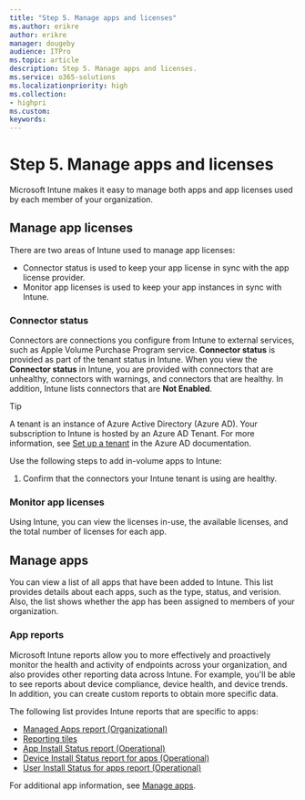 ```yaml
---
title: "Step 5. Manage apps and licenses"
ms.author: erikre
author: erikre
manager: dougeby
audience: ITPro
ms.topic: article
description: Step 5. Manage apps and licenses.
ms.service: o365-solutions
ms.localizationpriority: high
ms.collection:
- highpri
ms.custom:
keywords:
---
```


# Step 5. Manage apps and licenses

Microsoft Intune makes it easy to manage both apps and app licenses used by each member of your organization.  

## Manage app licenses

There are two areas of Intune used to manage app licenses:
- Connector status is used to keep your app license in sync with the app license provider.
- Monitor app licenses is used to keep your app instances in sync with Intune.

### Connector status

Connectors are connections you configure from Intune to external services, such as Apple Volume Purchase Program service. **Connector status** is provided as part of the tenant status in Intune. When you view the **Connector status** in Intune, you are provided with connectors that are unhealthy, connectors with warnings, and connectors that are healthy. In addition, Intune lists connectors that are **Not Enabled**.

> [!TIP]
> A tenant is an instance of Azure Active Directory (Azure AD). Your subscription to Intune is hosted by an Azure AD Tenant. For more information, see [Set up a tenant](/azure/active-directory/develop/quickstart-create-new-tenant) in the Azure AD documentation.

Use the following steps to add in-volume apps to Intune:
1. Confirm that the connectors your Intune tenant is using are healthy.

### Monitor app licenses

Using Intune, you can view the licenses in-use, the available licenses, and the total number of licenses for each app.

## Manage apps

You can view a list of all apps that have been added to Intune. This list provides details about each apps, such as the type, status, and verision. Also, the list shows whether the app has been assigned to members of your organization.

### App reports

Microsoft Intune reports allow you to more effectively and proactively monitor the health and activity of endpoints across your organization, and also provides other reporting data across Intune. For example, you'll be able to see reports about device compliance, device health, and device trends. In addition, you can create custom reports to obtain more specific data.

The following list provides Intune reports that are specific to apps:

- [Managed Apps report (Organizational)](/mem/intune/fundamentals/reports#managed-apps-report-organizational)
- [Reporting tiles](/mem/intune/fundamentals/reports#reporting-tiles)
- [App Install Status report (Operational)](/mem/intune/fundamentals/reports#app-install-status-report-operational)
- [Device Install Status report for apps (Operational)](/mem/intune/fundamentals/reports#device-install-status-report-for-apps-operational)
- [User Install Status for apps report (Operational)](/mem/intune/fundamentals/reports#user-install-status-for-apps-report-operational)

For additional app information, see [Manage apps](/mem/intune/apps/).